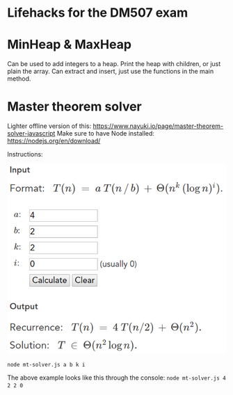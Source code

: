 # Lifehacks for the DM507 exam

# MinHeap & MaxHeap
Can be used to add integers to a heap. Print the heap with children, or just plain the array.
Can extract and insert, just use the functions in the main method.

# Master theorem solver
Lighter offline version of this: https://www.nayuki.io/page/master-theorem-solver-javascript
Make sure to have Node installed: https://nodejs.org/en/download/

Instructions:

![alt text](https://raw.githubusercontent.com/larsbjn/DM507-Lifehack/master/mt-solver.png)

```node mt-solver.js a b k i```

The above example looks like this through the console: ```node mt-solver.js 4 2 2 0```
